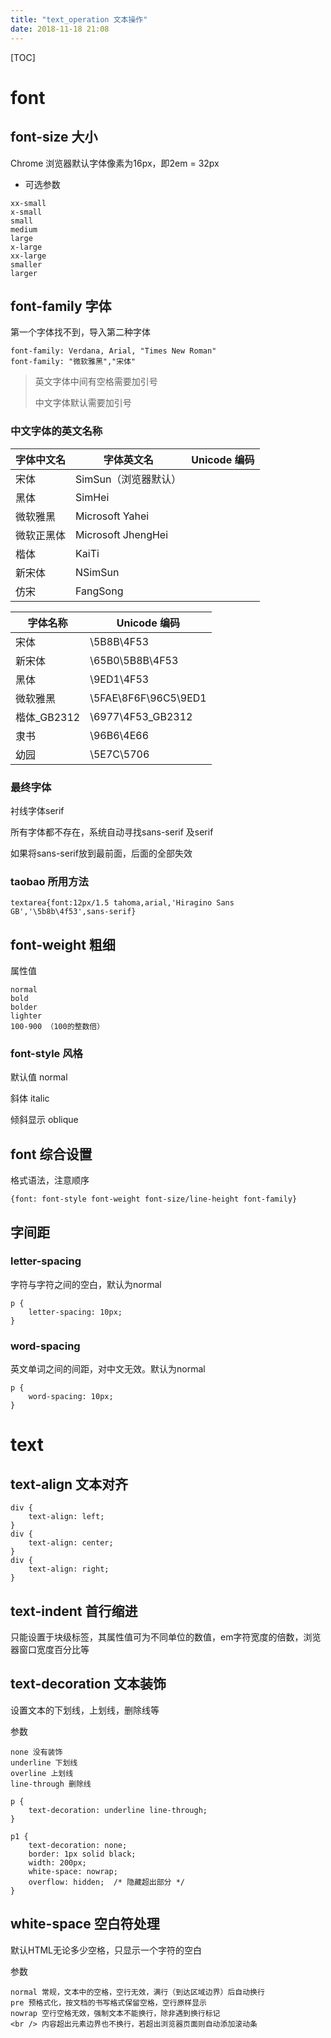 ```yaml
---
title: "text_operation 文本操作"
date: 2018-11-18 21:08
---
```



[TOC]

# font



## font-size 大小

Chrome 浏览器默认字体像素为16px，即2em = 32px



* 可选参数 

```
xx-small
x-small
small
medium
large
x-large
xx-large
smaller
larger
```



## font-family 字体

第一个字体找不到，导入第二种字体

```
font-family: Verdana, Arial, "Times New Roman"
font-family: "微软雅黑","宋体"
```

> 英文字体中间有空格需要加引号
>
> 中文字体默认需要加引号



### 中文字体的英文名称



| 字体中文名 | 字体英文名           | Unicode 编码 |
| ---------- | -------------------- | ------------ |
| 宋体       | SimSun（浏览器默认） |              |
| 黑体       | SimHei               |              |
| 微软雅黑   | Microsoft Yahei      |              |
| 微软正黑体 | Microsoft JhengHei   |              |
| 楷体       | KaiTi                |              |
| 新宋体     | NSimSun              |              |
| 仿宋       | FangSong             |              |



| 字体名称    | Unicode 编码         |
| ----------- | -------------------- |
| 宋体        | \5B8B\4F53           |
| 新宋体      | \65B0\5B8B\4F53      |
| 黑体        | \9ED1\4F53           |
| 微软雅黑    | \5FAE\8F6F\96C5\9ED1 |
| 楷体_GB2312 | \6977\4F53_GB2312    |
| 隶书        | \96B6\4E66           |
| 幼园        | \5E7C\5706           |



### 最终字体

衬线字体serif

所有字体都不存在，系统自动寻找sans-serif 及serif

如果将sans-serif放到最前面，后面的全部失效



### taobao 所用方法

```
textarea{font:12px/1.5 tahoma,arial,'Hiragino Sans GB','\5b8b\4f53',sans-serif}
```



## font-weight 粗细

属性值

```
normal
bold
bolder
lighter
100-900 （100的整数倍）
```



### font-style 风格

默认值 normal

斜体 italic

倾斜显示 oblique



## font 综合设置

格式语法，注意顺序

```
{font: font-style font-weight font-size/line-height font-family}
```



## 字间距

### letter-spacing 

字符与字符之间的空白，默认为normal

```
p {
    letter-spacing: 10px;
}
```



### word-spacing

英文单词之间的间距，对中文无效。默认为normal

```
p {
    word-spacing: 10px;
}
```



# text

## text-align 文本对齐

```
div {
    text-align: left;
}
div {
    text-align: center;
}
div {
    text-align: right;
}
```



## text-indent 首行缩进

只能设置于块级标签，其属性值可为不同单位的数值，em字符宽度的倍数，浏览器窗口宽度百分比等



## text-decoration 文本装饰

设置文本的下划线，上划线，删除线等



参数

```
none 没有装饰
underline 下划线
overline 上划线
line-through 删除线
```



```
p {
    text-decoration: underline line-through;
}

p1 {
    text-decoration: none;
    border: 1px solid black;
    width: 200px;
    white-space: nowrap;
    overflow: hidden;  /* 隐藏超出部分 */
}
```



## white-space 空白符处理

默认HTML无论多少空格，只显示一个字符的空白



参数

```
normal 常规，文本中的空格，空行无效，满行（到达区域边界）后自动换行
pre 预格式化，按文档的书写格式保留空格，空行原样显示
nowrap 空行空格无效，强制文本不能换行，除非遇到换行标记
<br /> 内容超出元素边界也不换行，若超出浏览器页面则自动添加滚动条
```

